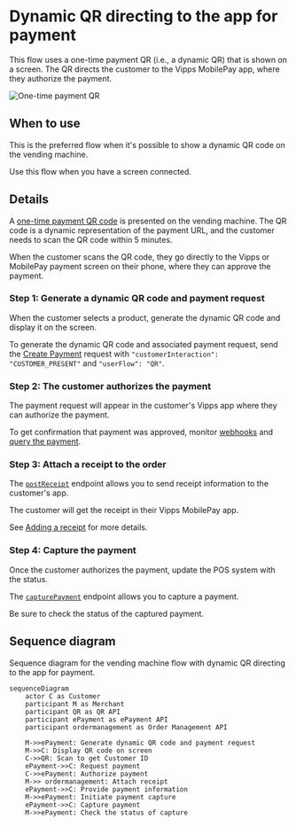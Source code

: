 <!-- START_METADATA
---
title: Dynamic QR directing to the app for payment
sidebar_label: Dynamic QR direct to the app for payment
sidebar_position: 10
pagination_next: null
pagination_prev: null
---
END_METADATA -->

# Dynamic QR directing to the app for payment

This flow uses a one-time payment QR (i.e., a dynamic QR) that is shown on a screen.
The QR directs the customer to the Vipps MobilePay app, where they authorize the payment.

![One-time payment QR](images/0_one_time_payment_qr.jpg)

## When to use

This is the preferred flow when it's possible to show a dynamic QR code on the vending machine.

Use this flow when you have a screen connected.

## Details

A [one-time payment QR code](https://developer.vippsmobilepay.com/docs/APIs/qr-api/vipps-qr-api/#one-time-payment-qr-codes) is presented on the vending machine.
The QR code is a dynamic representation of the payment URL, and the customer needs to scan the QR code within 5 minutes. 

When the customer scans the QR code, they go directly to the Vipps or MobilePay payment screen on their phone, where they can approve the payment.

### Step 1: Generate a dynamic QR code and payment request

When the customer selects a product, generate the dynamic QR code and display it on the screen.

To generate the dynamic QR code and associated payment request, send the
[Create Payment](https://developer.vippsmobilepay.com/api/epayment#tag/CreatePayments) request
with `"customerInteraction": "CUSTOMER_PRESENT"` and  `"userFlow": "QR"`.

### Step 2: The customer authorizes the payment

The payment request will appear in the customer's Vipps app where they can authorize the payment.

To get confirmation that payment was approved, monitor
[webhooks](https://developer.vippsmobilepay.com/docs/APIs/webhooks-api) and
[query the payment](https://developer.vippsmobilepay.com/api/epayment#tag/QueryPayments/operation/getPayment).

### Step 3: Attach a receipt to the order

The
[`postReceipt`](https://developer.vippsmobilepay.com/api/order-management/#operation/postReceiptV2) endpoint
allows you to send receipt information to the customer's app.

The customer will get the receipt in their Vipps MobilePay app.

See
[Adding a receipt](https://developer.vippsmobilepay.com/docs/APIs/order-management-api/vipps-order-management-api/#adding-a-receipt)
for more details.

### Step 4: Capture the payment

Once the customer authorizes the payment, update the POS system with the status.

The
[`capturePayment`](https://developer.vippsmobilepay.com/api/epayment/#tag/AdjustPayments/operation/capturePayment) endpoint
allows you to capture a payment.

Be sure to check the status of the captured payment.

## Sequence diagram

Sequence diagram for the vending machine flow with dynamic QR directing to the app for payment.

``` mermaid
sequenceDiagram
    actor C as Customer
    participant M as Merchant
    participant QR as QR API
    participant ePayment as ePayment API
    participant ordermanagement as Order Management API

    M->>ePayment: Generate dynamic QR code and payment request
    M->>C: Display QR code on screen
    C->>QR: Scan to get Customer ID
    ePayment->>C: Request payment
    C->>ePayment: Authorize payment
    M->> ordermanagement: Attach receipt
    ePayment->>C: Provide payment information
    M->>ePayment: Initiate payment capture
    ePayment->>C: Capture payment
    M->>ePayment: Check the status of capture
```
